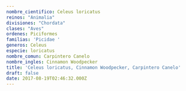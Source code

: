 ```yaml
---
nombre_cientifico: Celeus loricatus
reinos: "Animalia"
divisiones: "Chordata"
clases: "Aves"
ordenes: Piciformes
familias: 'Picidae '
generos: Celeus
especie: loricatus
nombre_comun: Carpintero Canelo
nombre_ingles: Cinnamon Woodpecker
title: 'Celeus loricatus, Cinnamon Woodpecker, Carpintero Canelo'
draft: false
date: 2017-08-19T02:46:32.000Z
---
```



